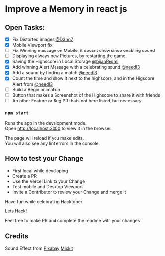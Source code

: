 # Improve a Memory in react js

## Open Tasks:

- [x] Fix Distorted images [@D3nn7](https://github.com/D3nn7)
- [x] Mobile Viewport fix 
- [ ] Fix Winning message on Mobile, it doesnt show since enabling sound
- [ ] Displaying always new Pictures, by restarting the game
- [x] Saving the Highscore in Local Storage [@bijanRegmi](https://github.com/BijanRegmi)
- [x] Add winning Alert Message with a celebrating sound [@needl3](https://github.com/needl3)
- [x] Add a sound by finding a match [@needl3](https://github.com/needl3)
- [x] Count the time and show it next to the highscore, and in the Higscore Alert from [@needl3](https://github.com/needl3)
- [ ] Build a Begin animation
- [ ] Button that makes a Screenshot of the Highscore to share it with friends
- [ ] An other Feature or Bug PR thats not here listed, but necessary

### `npm start`

Runs the app in the development mode.\
Open [http://localhost:3000](http://localhost:3000) to view it in the browser.

The page will reload if you make edits.\
You will also see any lint errors in the console.


## How to test your Change

- First local while developing
- Create a PR
- Use the Vercel Link to your Change 
- Test mobile and Desktop Viewport
- Invite a Contributor to review your Change and merge it

Have fun while celebrating Hacktober
 
Lets Hack!


Feel free to make PR and complete the readme with your changes

## Credits
Sound Effect from
<a href="https://pixabay.com/?utm_source=link-attribution&amp;utm_medium=referral&amp;utm_campaign=music&amp;utm_content=6826">Pixabay</a>
<a href="https://mixkit.co">Mixkit</a>

